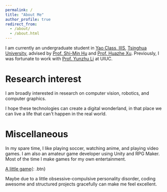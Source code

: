 ```yaml
---
permalink: /
title: "About Me"
author_profile: true
redirect_from: 
  - /about/
  - /about.html
---
```


I am currently an undergraduate student in [Yao Class, IIIS](https://iiis.tsinghua.edu.cn/en/yaoclass/), [Tsinghua University](https://www.tsinghua.edu.cn/en/), advised by [Prof. Shi-Min Hu](https://cg.cs.tsinghua.edu.cn/shimin.htm) and [Prof. Huazhe Xu](http://hxu.rocks/). Previously, I was fortunate to work with [Prof. Yunzhu Li](https://yunzhuli.github.io/) at UIUC.

Research interest
======
I am broadly interested in research on computer vision, robotics, and computer graphics.

I hope these technologies can create a digital wonderland, in that place we can live a life that can't happen in the real world.

Miscellaneous
======
In my spare time, I like playing soccer, watching anime, and playing video games. I am also an amateur game developer using Unity and RPG Maker. Most of the time I make games for my own entertainment.

[A little game](https://storeblank.github.io/A-little-game/){: .btn}

Maybe due to a little obsessive-compulsive personality disorder, coding awesome and structured projects gracefully can make me feel excellent.

<!-- Randomly generated ideas
======
1. It is well known that compared to simple creatures, we humans have both cerebellum and cerebrum, which give us extraordinary movement abilities. Does this phenomenon of humans result from that humans have a sufficiently good structure, so agents can also achieve it by good enough inductive bias, or just result from that humans have collected countless years of data, so scale is all you need for AGI?
2. Maybe we could combine souls-like game with audio game, to give people a better boss experience?
3. If we could define intelligence concretely, could humans theoretically create agents smarter than themselves? -->
